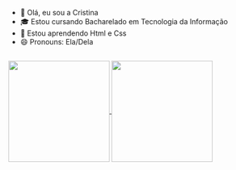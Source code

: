 - 👋 Olá, eu sou a Cristina
- 🎓 Estou cursando Bacharelado em Tecnologia da Informação
- 🌱 Estou aprendendo Html e Css
- 😄 Pronouns: Ela/Dela

##

<a href="https://github.com/Cristina-Silva15/github-readme-stats">
  <img height=200 align="center" src="https://github-readme-stats.vercel.app/api?username=Cristina-Silva15&theme=neon&locale=pt-br&show_icons=true" />
</a>
<a href="https://github.com/Cristina-Silva15/convoychat">
  <img height=200 align="center" src="https://github-readme-stats.vercel.app/api/top-langs?username=Cristina-Silva15&layout=compact&langs_count=8&card_width=320&theme=neon&locale=pt-br" />
</a>




<!---
Cristina-Silva15/Cristina-Silva15 is a ✨ special ✨ repository because its `README.md` (this file) appears on your GitHub profile.
You can click the Preview link to take a look at your changes.
--->
